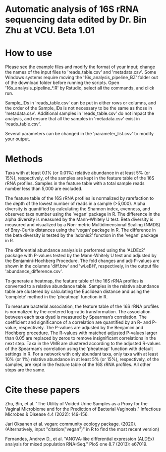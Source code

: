 # Automatic analysis of 16S rRNA sequencing data edited by Dr. Bin Zhu at VCU. Beta 1.01

# How to use
Please see the example files and modify the format of your input; change the names of the input files to 'reads_table.csv' and 'metadata.csv'. Some Windows systems require moving the '16s_analysis_pipeline_BZ' folder out of the download folder before running the scripts. Open '16s_analysis_pipeline_*.R' by Rstudio, select all the commands, and click run.

Sample_IDs in 'reads_table.csv' can be put in either rows or columns, and the order of the Sample_IDs is not necessary to be the same as those in 'metadata.csv'. Additional samples in 'reads_table.csv' do not impact the analysis, and ensure that all the samples in 'metadata.csv' exist in 'reads_table.csv'.

Several parameters can be changed in the 'parameter_list.csv' to modify your output.

# Methods
Taxa with at least 0.1% (or 0.01%) relative abundance in at least 5% (or 15%), respectively, of the samples are kept in the feature table of the 16S rRNA profiles. Samples in the feature table with a total sample reads number less than 5,000 are excluded. 

The feature table of the 16S rRNA profiles is normalized by rarefaction to the depth of the lowest number of reads in a sample (>5,000). Alpha diversity is quantified by calculating the Shannon index, evenness, and observed taxa number using the ‘vegan’ package in R. The difference in the alpha diversity is measured by the Mann-Whitely U test. Beta diversity is measured and visualized by a Non-metric Multidimensional Scaling (NMDS) of Bray-Curtis distances using the ‘vegan’ package in R. The difference in the beta diversity is tested by the ‘adonis2’ function in the ‘vegan’ package in R. 

The differential abundance analysis is performed using the 'ALDEx2' package with P-values tested by the Mann-Whitely U test and adjusted by the Benjamini-Hochberg Procedure. The fold changes and adj-P-values are shown in the columns 'diff.btw' and 'wi.eBH', respectively, in the output file 'abundance_difference.csv'.

To generate a heatmap, the feature table of the 16S rRNA profiles is converted to a relative abundance table. Samples in the relative abundance table are clustered by calculating the Euclidean distance and using the ‘complete’ method in the ‘pheatmap’ function in R. 

To measure bacterial association, the feature table of the 16S rRNA profiles is normalized by the centered log-ratio transformation. The association between each taxa dyad is measured by Spearman’s correlation. The coefficient and significance of a correlation are quantified by an R- and P-value, respectively. The P-values are adjusted by the Benjamini and Hochberg procedure. The R-values with matched adjusted P-values larger than 0.05 are replaced by zeros to remove insignificant correlations in the next step. Taxa in the VMB are clustered according to the adjusted R-values of the Spearman’s correlation using the ‘pheatmap’ function with default settings in R. For a network with only abundant taxa, only taxa with at least 10% (or 1%) relative abundance in at least 5% (or 15%), respectively, of the samples, are kept in the feature table of the 16S rRNA profiles. All other steps are the same.

# Cite these papers
Zhu, Bin, et al. "The Utility of Voided Urine Samples as a Proxy for the Vaginal Microbiome and for the Prediction of Bacterial Vaginosis." Infectious Microbes & Disease 4.4 (2022): 149-156.

Jari Oksanen et al. vegan: community ecology package. (2020). (Alternatively, input "citation("vegan")" in R to find the most recent version)

Fernandes, Andrew D., et al. "ANOVA-like differential expression (ALDEx) analysis for mixed population RNA-Seq." PloS one 8.7 (2013): e67019.
